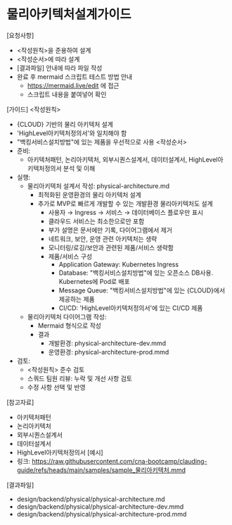 # 물리아키텍처설계가이드

[요청사항]
- <작성원칙>을 준용하여 설계
- <작성순서>에 따라 설계
- [결과파일] 안내에 따라 파일 작성   
- 완료 후 mermaid 스크립트 테스트 방법 안내 
  - https://mermaid.live/edit 에 접근 
  - 스크립트 내용을 붙여넣어 확인  

[가이드]
<작성원칙>
- {CLOUD} 기반의 물리 아키텍처 설계
- 'HighLevel아키텍처정의서'와 일치해야 함 
- "백킹서비스설치방법"에 있는 제품을 우선적으로 사용 
<작성순서>
- 준비:
  - 아키텍처패턴, 논리아키텍처, 외부시퀀스설계서, 데이터설계서, HighLevel아키텍처정의서 분석 및 이해
- 실행:
  - 물리아키텍처 설계서 작성: physical-architecture.md
    - 최적화된 운영환경의 물리 아키텍처 설계
    - 추가로 MVP로 빠르게 개발할 수 있는 개발환경 물리아키텍처도 설계 
      - 사용자 → Ingress → 서비스 → 데이터베이스 플로우만 표시
      - 클라우드 서비스는 최소한으로만 포함
      - 부가 설명은 문서에만 기록, 다이어그램에서 제거
      - 네트워크, 보안, 운영 관련 아키텍처는 생략  
      - 모니터링/로깅/보안과 관련된 제품/서비스 생략함
      - 제품/서비스 구성 
        - Application Gateway: Kubernetes Ingress 
        - Database: "백킹서비스설치방법"에 있는 오픈소스 DB사용. Kubernetes에 Pod로 배포  
        - Message Queue: "백킹서비스설치방법"에 있는 {CLOUD}에서 제공하는 제품
        - CI/CD: 'HighLevel아키텍처정의서'에 있는 CI/CD 제품
  - 물리아키텍처 다이어그램 작성: 
    - Mermaid 형식으로 작성 
    - 결과
      - 개발환경: physical-architecture-dev.mmd
      - 운영환경: physical-architecture-prod.mmd
- 검토: 
  - <작성원칙> 준수 검토
  - 스쿼드 팀원 리뷰: 누락 및 개선 사항 검토
  - 수정 사항 선택 및 반영  

[참고자료]
- 아키텍처패턴
- 논리아키텍처
- 외부시퀀스설계서
- 데이터설계서
- HighLevel아키텍처정의서
[예시]
- 링크: https://raw.githubusercontent.com/cna-bootcamp/clauding-guide/refs/heads/main/samples/sample_물리아키텍처.mmd

[결과파일]
- design/backend/physical/physical-architecture.md
- design/backend/physical/physical-architecture-dev.mmd
- design/backend/physical/physical-architecture-prod.mmd
